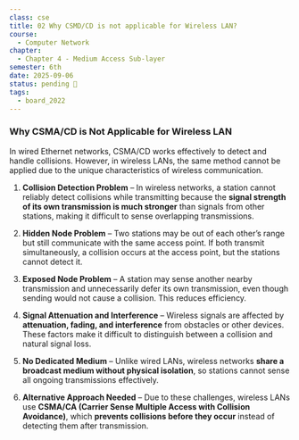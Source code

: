```yaml
---
class: cse
title: 02 Why CSMD/CD is not applicable for Wireless LAN?
course:
  - Computer Network
chapter:
  - Chapter 4 - Medium Access Sub-layer
semester: 6th
date: 2025-09-06
status: pending 🛑
tags:
  - board_2022
---
```


### **Why CSMA/CD is Not Applicable for Wireless LAN**

In wired Ethernet networks, CSMA/CD works effectively to detect and handle collisions. However, in wireless LANs, the same method cannot be applied due to the unique characteristics of wireless communication.

1. **Collision Detection Problem** – In wireless networks, a station cannot reliably detect collisions while transmitting because the **signal strength of its own transmission is much stronger** than signals from other stations, making it difficult to sense overlapping transmissions.
    
2. **Hidden Node Problem** – Two stations may be out of each other’s range but still communicate with the same access point. If both transmit simultaneously, a collision occurs at the access point, but the stations cannot detect it.
    
3. **Exposed Node Problem** – A station may sense another nearby transmission and unnecessarily defer its own transmission, even though sending would not cause a collision. This reduces efficiency.
    
4. **Signal Attenuation and Interference** – Wireless signals are affected by **attenuation, fading, and interference** from obstacles or other devices. These factors make it difficult to distinguish between a collision and natural signal loss.
    
5. **No Dedicated Medium** – Unlike wired LANs, wireless networks **share a broadcast medium without physical isolation**, so stations cannot sense all ongoing transmissions effectively.
    
6. **Alternative Approach Needed** – Due to these challenges, wireless LANs use **CSMA/CA (Carrier Sense Multiple Access with Collision Avoidance)**, which **prevents collisions before they occur** instead of detecting them after transmission.
